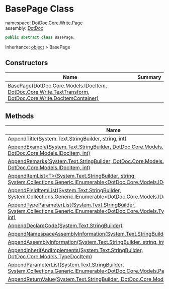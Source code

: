 ﻿# BasePage Class

namespace: [DotDoc\.Core\.Write\.Page](../DotDoc.Core.Write.Page.md)<br />
assembly: [DotDoc](../../DotDoc.md)



```csharp
public abstract class BasePage;
```

Inheritance: [object](https://docs.microsoft.com/dotnet/api/System.Object) > BasePage

## Constructors

| Name | Summary |
|------|---------|
| [BasePage\(DotDoc\.Core\.Models\.IDocItem, DotDoc\.Core\.Write\.TextTransform, DotDoc\.Core\.Write\.DocItemContainer\)](./BasePage/$ctor.md) |  |

## Methods

| Name | Summary |
|------|---------|
| [AppendTitle\(System\.Text\.StringBuilder, string, int\)](./BasePage/AppendTitle.md) |  |
| [AppendExample\(System\.Text\.StringBuilder, DotDoc\.Core\.Models\.IDocItem, DotDoc\.Core\.Models\.IDocItem, int\)](./BasePage/AppendExample.md) |  |
| [AppendRemarks\(System\.Text\.StringBuilder, DotDoc\.Core\.Models\.IDocItem, DotDoc\.Core\.Models\.IDocItem, int\)](./BasePage/AppendRemarks.md) |  |
| [AppendItemList\<T\>\(System\.Text\.StringBuilder, string, System\.Collections\.Generic\.IEnumerable\<DotDoc\.Core\.Models\.IDocItem\>, int\)](./BasePage/AppendItemList.md) |  |
| [AppendFieldItemList\(System\.Text\.StringBuilder, System\.Collections\.Generic\.IEnumerable\<DotDoc\.Core\.Models\.IDocItem\>, int, bool\)](./BasePage/AppendFieldItemList.md) |  |
| [AppendTypeParameterList\(System\.Text\.StringBuilder, System\.Collections\.Generic\.IEnumerable\<DotDoc\.Core\.Models\.TypeParameterDocItem\>, int\)](./BasePage/AppendTypeParameterList.md) |  |
| [AppendDeclareCode\(System\.Text\.StringBuilder\)](./BasePage/AppendDeclareCode.md) |  |
| [AppendNamespaceAssemblyInformation\(System\.Text\.StringBuilder, string, string, int\)](./BasePage/AppendNamespaceAssemblyInformation.md) |  |
| [AppendAssemblyInformation\(System\.Text\.StringBuilder, string, int\)](./BasePage/AppendAssemblyInformation.md) |  |
| [AppendInheritAndImplements\(System\.Text\.StringBuilder, DotDoc\.Core\.Models\.TypeDocItem\)](./BasePage/AppendInheritAndImplements.md) |  |
| [AppendParameterList\(System\.Text\.StringBuilder, System\.Collections\.Generic\.IEnumerable\<DotDoc\.Core\.Models\.ParameterDocItem\>, int\)](./BasePage/AppendParameterList.md) |  |
| [AppendReturnValue\(System\.Text\.StringBuilder, DotDoc\.Core\.Models\.ReturnItem, int\)](./BasePage/AppendReturnValue.md) |  |

